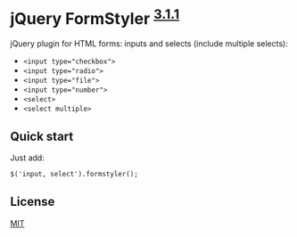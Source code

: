 # jQuery FormStyler <sup>[3.1.1](https://github.com/alexanevsky/formstyler/blob/master/CHANGELOG.md)</sup>

jQuery plugin for HTML forms: inputs and selects (include multiple selects):

- `<input type="checkbox">`
- `<input type="radio">`
- `<input type="file">`
- `<input type="number">`
- `<select>`
- `<select multiple>`


## Quick start

Just add:
```html
$('input, select').formstyler();
```


## License

[MIT](https://github.com/Dimox/jQueryFormStyler/blob/master/LICENSE.md)